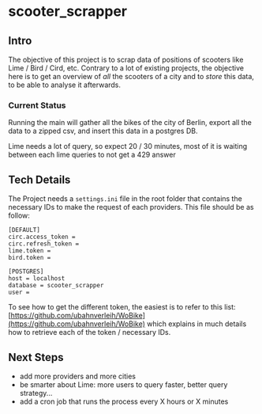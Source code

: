 # scooter_scrapper


## Intro
The objective of this project is to scrap data of positions of scooters like Lime / Bird / Cird, etc.
Contrary to a lot of existing projects, the objective here is to get an overview of *all* the scooters of a city and to *store* this data, to be able to analyse it afterwards.

### Current Status
Running the main will gather all the bikes of the city of Berlin, export all the data to a zipped csv, and insert this data in a postgres DB.

Lime needs a lot of query, so expect 20 / 30 minutes, most of it is waiting between each lime queries to not get a 429 answer

## Tech Details
The Project needs a `settings.ini` file in the root folder that contains the necessary IDs to make the request of each providers. This file should be as follow:

```
[DEFAULT]
circ.access_token =
circ.refresh_token =
lime.token =
bird.token =

[POSTGRES]
host = localhost
database = scooter_scrapper
user =
```

To see how to get the different token, the easiest is to refer to this list:
[https://github.com/ubahnverleih/WoBike](https://github.com/ubahnverleih/WoBike)
which explains in much details how to retrieve each of the token / necessary IDs. 



## Next Steps
* add more providers and more cities
* be smarter about Lime: more users to query faster, better query strategy...
* add a cron job that runs the process every X hours or X minutes

